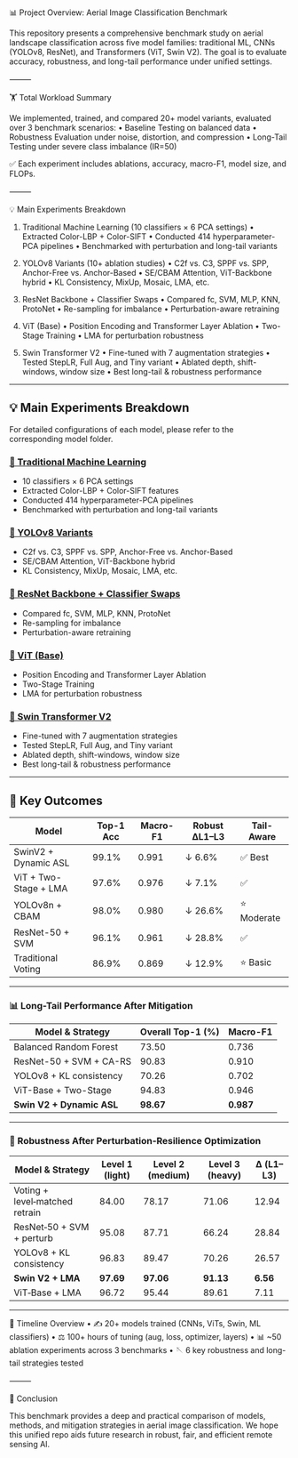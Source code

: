 📊 Project Overview: Aerial Image Classification Benchmark

This repository presents a comprehensive benchmark study on aerial landscape classification across five model families: traditional ML, CNNs (YOLOv8, ResNet), and Transformers (ViT, Swin V2). The goal is to evaluate accuracy, robustness, and long-tail performance under unified settings.

⸻

🏋️ Total Workload Summary

We implemented, trained, and compared 20+ model variants, evaluated over 3 benchmark scenarios:
	•	Baseline Testing on balanced data
	•	Robustness Evaluation under noise, distortion, and compression
	•	Long-Tail Testing under severe class imbalance (IR=50)

✅ Each experiment includes ablations, accuracy, macro-F1, model size, and FLOPs.

⸻

💡 Main Experiments Breakdown

1. Traditional Machine Learning (10 classifiers × 6 PCA settings)
	•	Extracted Color-LBP + Color-SIFT
	•	Conducted 414 hyperparameter-PCA pipelines
	•	Benchmarked with perturbation and long-tail variants

2. YOLOv8 Variants (10+ ablation studies)
	•	C2f vs. C3, SPPF vs. SPP, Anchor-Free vs. Anchor-Based
	•	SE/CBAM Attention, ViT-Backbone hybrid
	•	KL Consistency, MixUp, Mosaic, LMA, etc.

3. ResNet Backbone + Classifier Swaps
	•	Compared fc, SVM, MLP, KNN, ProtoNet
	•	Re-sampling for imbalance
	•	Perturbation-aware retraining

4. ViT (Base)
	•	Position Encoding and Transformer Layer Ablation
	•	Two-Stage Training
	•	LMA for perturbation robustness

5. Swin Transformer V2
	•	Fine-tuned with 7 augmentation strategies
	•	Tested StepLR, Full Aug, and Tiny variant
	•	Ablated depth, shift-windows, window size
	•	Best long-tail & robustness performance

---

## 💡 Main Experiments Breakdown
For detailed configurations of each model, please refer to the corresponding model folder.
### [📁 Traditional Machine Learning](./Machine%20Learning/)
- 10 classifiers × 6 PCA settings
- Extracted Color-LBP + Color-SIFT features
- Conducted 414 hyperparameter-PCA pipelines
- Benchmarked with perturbation and long-tail variants

### [📁 YOLOv8 Variants](./YOLO/)
- C2f vs. C3, SPPF vs. SPP, Anchor-Free vs. Anchor-Based
- SE/CBAM Attention, ViT-Backbone hybrid
- KL Consistency, MixUp, Mosaic, LMA, etc.

### [📁 ResNet Backbone + Classifier Swaps](./ResNet/)
- Compared fc, SVM, MLP, KNN, ProtoNet
- Re-sampling for imbalance
- Perturbation-aware retraining

### [📁 ViT (Base)](./VIT%20model/)
- Position Encoding and Transformer Layer Ablation
- Two-Stage Training
- LMA for perturbation robustness

### [📁 Swin Transformer V2](./Swin-Transformer/)
- Fine-tuned with 7 augmentation strategies
- Tested StepLR, Full Aug, and Tiny variant
- Ablated depth, shift-windows, window size
- Best long-tail & robustness performance

---


## 🧵 Key Outcomes

| Model                        | Top-1 Acc | Macro-F1 | Robust ΔL1–L3 | Tail-Aware |
|-----------------------------|-----------|----------|----------------|-------------|
| SwinV2 + Dynamic ASL        | 99.1%     | 0.991    | ↓ 6.6%         | ✅ Best      |
| ViT + Two-Stage + LMA       | 97.6%     | 0.976    | ↓ 7.1%         | ✅           |
| YOLOv8n + CBAM              | 98.0%     | 0.980    | ↓ 26.6%        | ⭐ Moderate  |
| ResNet-50 + SVM             | 96.1%     | 0.961    | ↓ 28.8%        | ✅           |
| Traditional Voting          | 86.9%     | 0.869    | ↓ 12.9%        | ⭐ Basic     |

---




### 📊 Long-Tail Performance After Mitigation

| Model & Strategy                        | Overall Top-1 (%) | Macro-F1 |
|----------------------------------------|--------------------|----------|
| Balanced Random Forest                 | 73.50              | 0.736    |
| ResNet-50 + SVM + CA-RS                | 90.83              | 0.910    |
| YOLOv8 + KL consistency                | 70.26              | 0.702    |
| ViT-Base + Two-Stage                   | 94.83              | 0.946    |
| **Swin V2 + Dynamic ASL**              | **98.67**          | **0.987** |

---

### 🧪 Robustness After Perturbation-Resilience Optimization

| Model & Strategy                     | Level 1 (light) | Level 2 (medium) | Level 3 (heavy) | Δ (L1–L3) |
|-------------------------------------|-----------------|------------------|------------------|-----------|
| Voting + level‑matched retrain      | 84.00           | 78.17            | 71.06            | 12.94     |
| ResNet‑50 + SVM + perturb           | 95.08           | 87.71            | 66.24            | 28.84     |
| YOLOv8 + KL consistency             | 96.83           | 89.47            | 70.26            | 26.57     |
| **Swin V2 + LMA**                   | **97.69**       | **97.06**        | **91.13**        | **6.56**  |
| ViT‑Base + LMA                      | 96.72           | 95.44            | 89.61            | 7.11      |

---
📅 Timeline Overview
	•	✍️ 20+ models trained (CNNs, ViTs, Swin, ML classifiers)
	•	⚖️ 100+ hours of tuning (aug, loss, optimizer, layers)
	•	📊 ~50 ablation experiments across 3 benchmarks
	•	🪡 6 key robustness and long-tail strategies tested

⸻

🚀 Conclusion

This benchmark provides a deep and practical comparison of models, methods, and mitigation strategies in aerial image classification. We hope this unified repo aids future research in robust, fair, and efficient remote sensing AI.
